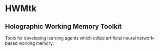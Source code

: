 # HWMtk
## Holographic Working Memory Toolkit

Tools for developing learning agents which utilize artificial neural network-based working memory.
